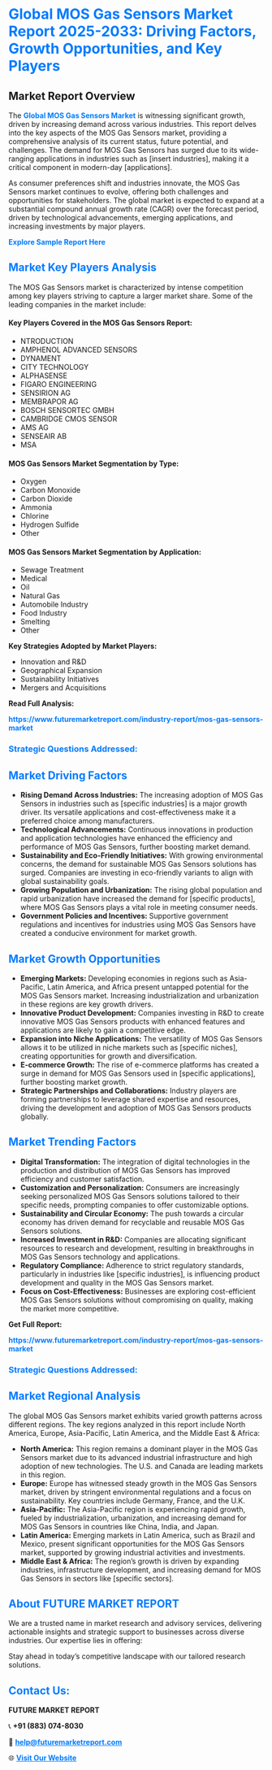 <h1 style="color: #007BFF;">Global MOS Gas Sensors Market Report 2025-2033: Driving Factors, Growth Opportunities, and Key Players</h1>

<section id="overview">
<h2>Market Report Overview</h2>
<p>The <a href="https://www.futuremarketreport.com/industry-report/mos-gas-sensors-market" style="color: #007BFF; text-decoration: none;"><strong>Global MOS Gas Sensors Market</strong></a> is witnessing significant growth, driven by increasing demand across various industries. This report delves into the key aspects of the MOS Gas Sensors market, providing a comprehensive analysis of its current status, future potential, and challenges. The demand for MOS Gas Sensors has surged due to its wide-ranging applications in industries such as [insert industries], making it a critical component in modern-day [applications].</p>
<p>As consumer preferences shift and industries innovate, the MOS Gas Sensors market continues to evolve, offering both challenges and opportunities for stakeholders. The global market is expected to expand at a substantial compound annual growth rate (CAGR) over the forecast period, driven by technological advancements, emerging applications, and increasing investments by major players.</p>
</section>

<section id="overview">
<p><a href="https://www.futuremarketreport.com/request-sample/reportId=82259" style="color: #007BFF; text-decoration: none;"><strong>Explore Sample Report Here</strong></a></p>
</section>

<section id="key-players">
<h2 style="color: #007BFF;">Market Key Players Analysis</h2>
<p>The MOS Gas Sensors market is characterized by intense competition among key players striving to capture a larger market share. Some of the leading companies in the market include:</p>
<h4>Key Players Covered in the MOS Gas Sensors Report:</h4>
<ul><li>NTRODUCTION</li><li>AMPHENOL ADVANCED SENSORS</li><li>DYNAMENT</li><li>CITY TECHNOLOGY</li><li>ALPHASENSE</li><li>FIGARO ENGINEERING</li><li>SENSIRION AG</li><li>MEMBRAPOR AG</li><li>BOSCH SENSORTEC GMBH</li><li>CAMBRIDGE CMOS SENSOR</li><li>AMS AG</li><li>SENSEAIR AB</li><li>MSA</li></ul>
<h4>MOS Gas Sensors Market Segmentation by Type:</h4>
<ul><li>Oxygen</li><li>Carbon Monoxide</li><li>Carbon Dioxide</li><li>Ammonia</li><li>Chlorine</li><li>Hydrogen Sulfide</li><li>Other</li></ul>

<h4>MOS Gas Sensors Market Segmentation by Application:</h4>
<ul><li>Sewage Treatment</li><li>Medical</li><li>Oil</li><li>Natural Gas</li><li>Automobile Industry</li><li>Food Industry</li><li>Smelting</li><li>Other</li></ul>
<p><strong>Key Strategies Adopted by Market Players:</strong></p>
<ul>
<li>Innovation and R&D</li>
<li>Geographical Expansion</li>
<li>Sustainability Initiatives</li>
<li>Mergers and Acquisitions</li>
</ul>
</section>

<section>
<p><strong>Read Full Analysis: </strong></p><a href="https://www.futuremarketreport.com/industry-report/mos-gas-sensors-market" style="color: #007BFF; text-decoration: none;"><strong>https://www.futuremarketreport.com/industry-report/mos-gas-sensors-market</strong></a>
<h3 style="color: #007BFF;">Strategic Questions Addressed:</h3>
</section>

<section id="driving-factors">
<h2 style="color: #007BFF;">Market Driving Factors</h2>
<ul>
<li><strong>Rising Demand Across Industries:</strong> The increasing adoption of MOS Gas Sensors in industries such as [specific industries] is a major growth driver. Its versatile applications and cost-effectiveness make it a preferred choice among manufacturers.</li>
<li><strong>Technological Advancements:</strong> Continuous innovations in production and application technologies have enhanced the efficiency and performance of MOS Gas Sensors, further boosting market demand.</li>
<li><strong>Sustainability and Eco-Friendly Initiatives:</strong> With growing environmental concerns, the demand for sustainable MOS Gas Sensors solutions has surged. Companies are investing in eco-friendly variants to align with global sustainability goals.</li>
<li><strong>Growing Population and Urbanization:</strong> The rising global population and rapid urbanization have increased the demand for [specific products], where MOS Gas Sensors plays a vital role in meeting consumer needs.</li>
<li><strong>Government Policies and Incentives:</strong> Supportive government regulations and incentives for industries using MOS Gas Sensors have created a conducive environment for market growth.</li>
</ul>
</section>

<section id="growth-opportunities">
<h2 style="color: #007BFF;">Market Growth Opportunities</h2>
<ul>
<li><strong>Emerging Markets:</strong> Developing economies in regions such as Asia-Pacific, Latin America, and Africa present untapped potential for the MOS Gas Sensors market. Increasing industrialization and urbanization in these regions are key growth drivers.</li>
<li><strong>Innovative Product Development:</strong> Companies investing in R&D to create innovative MOS Gas Sensors products with enhanced features and applications are likely to gain a competitive edge.</li>
<li><strong>Expansion into Niche Applications:</strong> The versatility of MOS Gas Sensors allows it to be utilized in niche markets such as [specific niches], creating opportunities for growth and diversification.</li>
<li><strong>E-commerce Growth:</strong> The rise of e-commerce platforms has created a surge in demand for MOS Gas Sensors used in [specific applications], further boosting market growth.</li>
<li><strong>Strategic Partnerships and Collaborations:</strong> Industry players are forming partnerships to leverage shared expertise and resources, driving the development and adoption of MOS Gas Sensors products globally.</li>
</ul>
</section>

<section id="trending-factors">
<h2 style="color: #007BFF;">Market Trending Factors</h2>
<ul>
<li><strong>Digital Transformation:</strong> The integration of digital technologies in the production and distribution of MOS Gas Sensors has improved efficiency and customer satisfaction.</li>
<li><strong>Customization and Personalization:</strong> Consumers are increasingly seeking personalized MOS Gas Sensors solutions tailored to their specific needs, prompting companies to offer customizable options.</li>
<li><strong>Sustainability and Circular Economy:</strong> The push towards a circular economy has driven demand for recyclable and reusable MOS Gas Sensors solutions.</li>
<li><strong>Increased Investment in R&D:</strong> Companies are allocating significant resources to research and development, resulting in breakthroughs in MOS Gas Sensors technology and applications.</li>
<li><strong>Regulatory Compliance:</strong> Adherence to strict regulatory standards, particularly in industries like [specific industries], is influencing product development and quality in the MOS Gas Sensors market.</li>
<li><strong>Focus on Cost-Effectiveness:</strong> Businesses are exploring cost-efficient MOS Gas Sensors solutions without compromising on quality, making the market more competitive.</li>
</ul>
</section>

<section>
<p><strong>Get Full Report: </strong></p><a href="https://www.futuremarketreport.com/industry-report/mos-gas-sensors-market" style="color: #007BFF; text-decoration: none;"><strong>https://www.futuremarketreport.com/industry-report/mos-gas-sensors-market</strong></a>
<h3 style="color: #007BFF;">Strategic Questions Addressed:</h3>
</section>


<section id="regional-analysis">
<h2 style="color: #007BFF;">Market Regional Analysis</h2>
<p>The global MOS Gas Sensors market exhibits varied growth patterns across different regions. The key regions analyzed in this report include North America, Europe, Asia-Pacific, Latin America, and the Middle East & Africa:</p>
<ul>
<li><strong>North America:</strong> This region remains a dominant player in the MOS Gas Sensors market due to its advanced industrial infrastructure and high adoption of new technologies. The U.S. and Canada are leading markets in this region.</li>
<li><strong>Europe:</strong> Europe has witnessed steady growth in the MOS Gas Sensors market, driven by stringent environmental regulations and a focus on sustainability. Key countries include Germany, France, and the U.K.</li>
<li><strong>Asia-Pacific:</strong> The Asia-Pacific region is experiencing rapid growth, fueled by industrialization, urbanization, and increasing demand for MOS Gas Sensors in countries like China, India, and Japan.</li>
<li><strong>Latin America:</strong> Emerging markets in Latin America, such as Brazil and Mexico, present significant opportunities for the MOS Gas Sensors market, supported by growing industrial activities and investments.</li>
<li><strong>Middle East & Africa:</strong> The region’s growth is driven by expanding industries, infrastructure development, and increasing demand for MOS Gas Sensors in sectors like [specific sectors].</li>
</ul>
</section>

<footer>
<h2 style="color: #007BFF;">About FUTURE MARKET REPORT</h2>
<p>We are a trusted name in market research and advisory services, delivering actionable insights and strategic support to businesses across diverse industries. Our expertise lies in offering:</p>

<p>Stay ahead in today’s competitive landscape with our tailored research solutions.</p>

<h2 style="color: #007BFF;">Contact Us:</h2>
<p><strong>FUTURE MARKET REPORT</strong></p>
<p>📞 <strong>+91 (883) 074-8030</strong></p>
<p>📧 <strong><a href="mailto:help@futuremarketreport.com" style="color: #007BFF;">help@futuremarketreport.com</a></strong></p>
<p>🌐 <strong><a href="https://www.futuremarketreport.com/" style="color: #007BFF;">Visit Our Website</a></strong></p>
</footer>